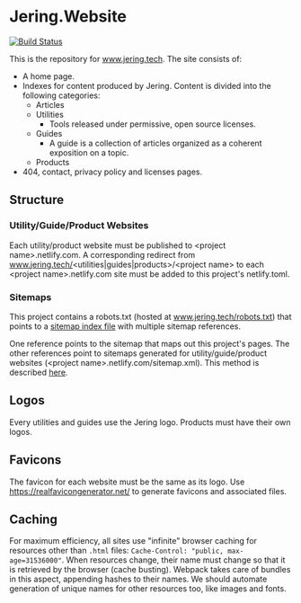 # Jering.Website
[![Build Status](https://dev.azure.com/JeringTech/Website/_apis/build/status/JeringTech.Website?branchName=master)](https://dev.azure.com/JeringTech/Website/_build/latest?definitionId=7?branchName=master)

This is the repository for www.jering.tech. The site consists of:
- A home page.
- Indexes for content produced by Jering. Content is divided into the following categories:
  - Articles
  - Utilities
    - Tools released under permissive, open source licenses.
  - Guides
    - A guide is a collection of articles organized as a coherent exposition on a topic.
  - Products
- 404, contact, privacy policy and licenses pages.

## Structure

### Utility/Guide/Product Websites
Each utility/product website must be published to &lt;project name&gt;.netlify.com. A corresponding redirect from www.jering.tech/<utilities|guides|products>/<project name&gt; to each &lt;project name&gt;.netlify.com site must be added to this project's netlify.toml.

### Sitemaps
This project contains a robots.txt (hosted at www.jering.tech/robots.txt) that points to a [sitemap index file](https://www.sitemaps.org/protocol.html#index) with multiple sitemap references.  

One reference points to the sitemap that maps out this project's pages. The other references point to sitemaps generated for utility/guide/product websites (&lt;project name&gt;.netlify.com/sitemap.xml). This method is 
described [here](https://www.sitemaps.org/protocol.html#location).

## Logos
Every utilities and guides use the Jering logo. Products must have their own logos.

## Favicons
The favicon for each website must be the same as its logo. Use https://realfavicongenerator.net/ to generate favicons and associated files.

## Caching
For maximum efficiency, all sites use "infinite" browser caching for resources other than `.html` files: `Cache-Control: "public, max-age=31536000"`. When resources change, their name must change so that
it is retrieved by the browser (cache busting). Webpack takes care of bundles in this aspect, appending hashes to their names. We should automate generation of unique names for other resources too, like images and fonts.